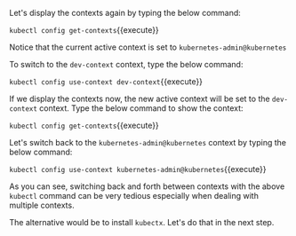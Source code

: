 Let's display the contexts again by typing the below command:

`kubectl config get-contexts`{{execute}}

Notice that the current active context is set to `kubernetes-admin@kubernetes`

To switch to the `dev-context` context, type the below command:

`kubectl config use-context dev-context`{{execute}}

If we display the contexts now, the new active context will be set to the `dev-context` context. Type the below command to show the context:

`kubectl config get-contexts`{{execute}}


Let's switch back to the `kubernetes-admin@kubernetes` context by typing the below command:

`kubectl config use-context kubernetes-admin@kubernetes`{{execute}}

As you can see, switching back and forth between contexts with the above `kubectl` command can be very tedious especially when dealing with multiple contexts.

The alternative would be to install `kubectx`. Let's do that in the next step.
